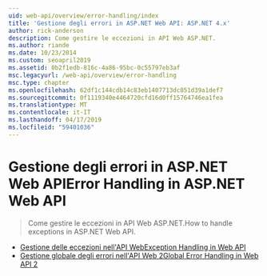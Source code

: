 ```yaml
---
uid: web-api/overview/error-handling/index
title: 'Gestione degli errori in ASP.NET Web API: ASP.NET 4.x'
author: rick-anderson
description: Come gestire le eccezioni in API Web ASP.NET.
ms.author: riande
ms.date: 10/23/2014
ms.custom: seoapril2019
ms.assetid: 0b2f1edb-816c-4a86-95bc-0c55797eb3af
msc.legacyurl: /web-api/overview/error-handling
msc.type: chapter
ms.openlocfilehash: 62df1c144cdb14c83eb1407713dc051d39a1def7
ms.sourcegitcommit: 0f1119340e4464720cfd16d0ff15764746ea1fea
ms.translationtype: MT
ms.contentlocale: it-IT
ms.lasthandoff: 04/17/2019
ms.locfileid: "59401036"
---
```

# <a name="error-handling-in-aspnet-web-api"></a><span data-ttu-id="d0280-103">Gestione degli errori in ASP.NET Web API</span><span class="sxs-lookup"><span data-stu-id="d0280-103">Error Handling in ASP.NET Web API</span></span>

> <span data-ttu-id="d0280-104">Come gestire le eccezioni in API Web ASP.NET.</span><span class="sxs-lookup"><span data-stu-id="d0280-104">How to handle exceptions in ASP.NET Web API.</span></span>


- [<span data-ttu-id="d0280-105">Gestione delle eccezioni nell'API Web</span><span class="sxs-lookup"><span data-stu-id="d0280-105">Exception Handling in Web API</span></span>](exception-handling.md)
- [<span data-ttu-id="d0280-106">Gestione globale degli errori nell'API Web 2</span><span class="sxs-lookup"><span data-stu-id="d0280-106">Global Error Handling in Web API 2</span></span>](web-api-global-error-handling.md)
